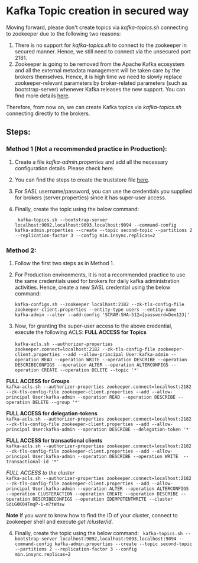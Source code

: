 # Kafka Topic creation in secured way
Moving forward, please don't create topics via *kafka-topics.sh* connecting to zookeeper due to the following two reasons:

1. There is no support for *kafka-topics.sh* to connect to the zookeeper in secured manner. Hence, we still need to connect via the unsecured port 2181.
2. Zookeeper is going to be removed from the Apache Kafka ecosystem and all the external metadata management will be taken care by the brokers themselves. Hence, it is high time we need to slowly replace zookeeper-relevant parameters by broker-related parameters (such as bootstrap-server) whenever Kafka releases the new support. You can find more details [here](https://cwiki.apache.org/confluence/display/KAFKA/KIP-500%3A+Replace+ZooKeeper+with+a+Self-Managed+Metadata+Quorum).

Therefore, from now on, we can create Kafka topics via *kafka-topics.sh* connecting directly to the brokers.

## Steps:
### Method 1 (Not a recommended practice in Production):
1. Create a file *kafka-admin.properties* and add all the necessary configuration details. Please check here.
2. You can find the steps to create the truststore file [here](https://github.com/vinclv/data-engineering-minds-kafka/tree/main/config/ssl).
3. For SASL username/password, you can use the credentials you supplied for brokers (server.properties) since it has super-user access.
4. Finally, create the topic using the below command:

    ` 
    kafka-topics.sh --bootstrap-server localhost:9092,localhost:9093,localhost:9094 --command-config kafka-admin.properties --create --topic second-topic --partitions 2 --replication-factor 3 --config min.insync.replicas=2
    `
### Method 2:
1. Follow the first two steps as in Method 1.
2. For Production environments, it is not a recommended practice to use the same credentials used for brokers for daily kafka administration activities. Hence, create a new SASL credential using the below command:

    `
    kafka-configs.sh --zookeeper localhost:2182 --zk-tls-config-file zookeeper-client.properties --entity-type users --entity-name kafka-admin --alter --add-config 'SCRAM-SHA-512=[password=Dem123]'
    `

3. Now, for granting the super-user access to the above credential, execute the following ACLS:
**FULL ACCESS for Topics**<br/>   
    `
    kafka-acls.sh --authorizer-properties zookeeper.connect=localhost:2182 --zk-tls-config-file zookeeper-client.properties --add --allow-principal User:kafka-admin --operation READ --operation WRITE --operation DESCRIBE --operation DESCRIBECONFIGS --operation ALTER --operation ALTERCONFIGS --operation CREATE --operation DELETE --topic '*'
    `

**FULL ACCESS for Groups**<br/>
    `
    kafka-acls.sh --authorizer-properties zookeeper.connect=localhost:2182 --zk-tls-config-file zookeeper-client.properties --add --allow-principal User:kafka-admin --operation READ --operation DESCRIBE --operation DELETE --group '*'
    `
    
**FULL ACCESS for delegation-tokens**<br/>
    `
    kafka-acls.sh --authorizer-properties zookeeper.connect=localhost:2182 --zk-tls-config-file zookeeper-client.properties --add --allow-principal User:kafka-admin --operation DESCRIBE --delegation-token '*'
    `
    
**FULL ACCESS for transactional clients**<br/>
    `
    kafka-acls.sh --authorizer-properties zookeeper.connect=localhost:2182 --zk-tls-config-file zookeeper-client.properties --add --allow-principal User:kafka-admin --operation DESCRIBE --operation WRITE  --transactional-id '*'
    `
    
*FULL ACCESS to the cluster*<br/>
    `
    kafka-acls.sh --authorizer-properties zookeeper.connect=localhost:2182 --zk-tls-config-file zookeeper-client.properties --add --allow-principal User:kafka-admin --operation ALTER --operation ALTERCONFIGS --operation CLUSTERACTION --operation CREATE --operation DESCRIBE --operation DESCRIBECONFIGS --operation IDEMPOTENTWRITE --cluster SdiG0K04TmqP-i-m7tWdsw
    `

**Note** If you want to know how to find the ID of your cluster, connect to zookeeper shell and execute *get /cluster/id*.

4. Finally, create the topic using the below command:
` 
kafka-topics.sh --bootstrap-server localhost:9092,localhost:9093,localhost:9094 --command-config kafka-admin.properties --create --topic second-topic --partitions 2 --replication-factor 3 --config min.insync.replicas=2
`





